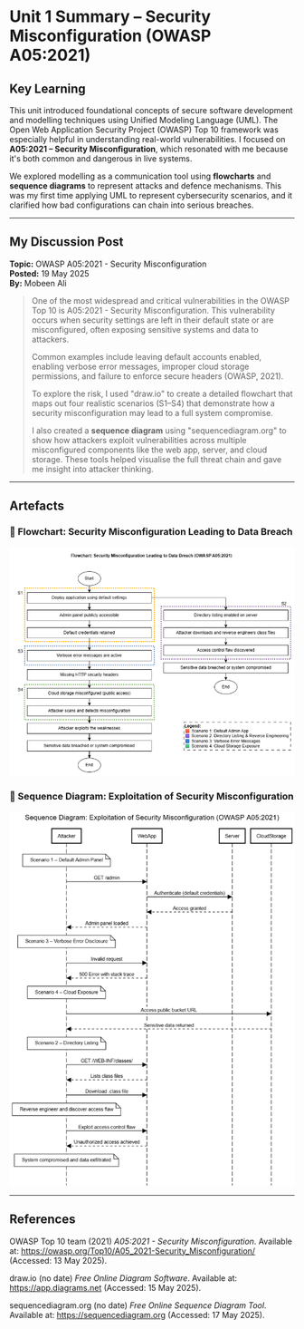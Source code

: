 # Unit 1 Summary – Security Misconfiguration (OWASP A05:2021)

## Key Learning

This unit introduced foundational concepts of secure software development and modelling techniques using Unified Modeling Language (UML). The Open Web Application Security Project (OWASP) Top 10 framework was especially helpful in understanding real-world vulnerabilities. I focused on **A05:2021 – Security Misconfiguration**, which resonated with me because it's both common and dangerous in live systems.

We explored modelling as a communication tool using **flowcharts** and **sequence diagrams** to represent attacks and defence mechanisms. This was my first time applying UML to represent cybersecurity scenarios, and it clarified how bad configurations can chain into serious breaches.

---

## My Discussion Post

**Topic:** OWASP A05:2021 - Security Misconfiguration  
**Posted:** 19 May 2025  
**By:** Mobeen Ali

> One of the most widespread and critical vulnerabilities in the OWASP Top 10 is A05:2021 - Security Misconfiguration. This vulnerability occurs when security settings are left in their default state or are misconfigured, often exposing sensitive systems and data to attackers.  
>  
> Common examples include leaving default accounts enabled, enabling verbose error messages, improper cloud storage permissions, and failure to enforce secure headers (OWASP, 2021).  
>  
> To explore the risk, I used "draw.io" to create a detailed flowchart that maps out four realistic scenarios (S1–S4) that demonstrate how a security misconfiguration may lead to a full system compromise.  
>  
> I also created a **sequence diagram** using "sequencediagram.org" to show how attackers exploit vulnerabilities across multiple misconfigured components like the web app, server, and cloud storage. These tools helped visualise the full threat chain and gave me insight into attacker thinking.  

---

## Artefacts

### 🔸 Flowchart: Security Misconfiguration Leading to Data Breach
![Flowchart](../Unit_1/Flowchart_A05-2021_Security_Misconfiguration.png)

### 🔸 Sequence Diagram: Exploitation of Security Misconfiguration
![Sequence Diagram](../Unit_1/Sequence_Diagram_A05-2021_Security_Misconfiguration.png)

---


## References

OWASP Top 10 team (2021) *A05:2021 - Security Misconfiguration*. Available at: https://owasp.org/Top10/A05_2021-Security_Misconfiguration/ (Accessed: 13 May 2025).

draw.io (no date) *Free Online Diagram Software*. Available at: https://app.diagrams.net (Accessed: 15 May 2025).

sequencediagram.org (no date) *Free Online Sequence Diagram Tool*. Available at: https://sequencediagram.org (Accessed: 17 May 2025).
